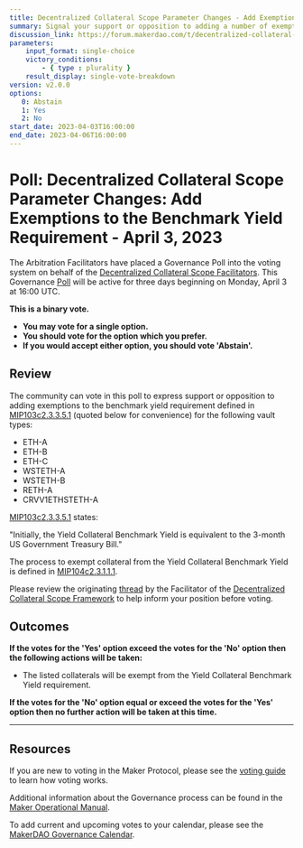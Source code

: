 ```yaml
---
title: Decentralized Collateral Scope Parameter Changes - Add Exemptions to the Benchmark Yield Requirement - April 3, 2023
summary: Signal your support or opposition to adding a number of exemptions to the benchmark yield requirement defined in MIP103.
discussion_link: https://forum.makerdao.com/t/decentralized-collateral-scope-parameter-changes-1-april-2023/20302
parameters:
    input_format: single-choice
    victory_conditions:
        - { type : plurality }
    result_display: single-vote-breakdown
version: v2.0.0
options:
   0: Abstain
   1: Yes
   2: No
start_date: 2023-04-03T16:00:00
end_date: 2023-04-06T16:00:00
---
```

# Poll: Decentralized Collateral Scope Parameter Changes: Add Exemptions to the Benchmark Yield Requirement - April 3, 2023

The Arbitration Facilitators have placed a Governance Poll into the voting system on behalf of the [Decentralized Collateral Scope Facilitators](https://mips.makerdao.com/mips/details/MIP104). This Governance [Poll](https://manual.makerdao.com/governance/governance-cycle/weekly-governance-cycle#weekly-governance-cycle-definitions-mip16c1) will be active for three days beginning on Monday, April 3 at 16:00 UTC.

**This is a binary vote.**
- **You may vote for a single option.**
- **You should vote for the option which you prefer.**
- **If you would accept either option, you should vote 'Abstain'.**

## Review

The community can vote in this poll to express support or opposition to adding exemptions to the benchmark yield requirement defined in [MIP103c2.3.3.5.1](https://mips.makerdao.com/mips/details/MIP103#3-3-alm-rules-for-yield-collateral) (quoted below for convenience) for the following vault types:

- ETH-A
- ETH-B
- ETH-C
- WSTETH-A
- WSTETH-B
- RETH-A
- CRVV1ETHSTETH-A

[MIP103c2.3.3.5.1](https://mips.makerdao.com/mips/details/MIP103#3-3-alm-rules-for-yield-collateral) states:

"Initially, the Yield Collateral Benchmark Yield is equivalent to the 3-month US Government Treasury Bill."

The process to exempt collateral from the Yield Collateral Benchmark Yield is defined in [MIP104c2.3.1.1.1](https://mips.makerdao.com/mips/details/MIP104#3-1-risk-parameters-of-core-vaults).

Please review the originating [thread](https://forum.makerdao.com/t/decentralized-collateral-scope-parameter-changes-1-april-2023/20302) by the Facilitator of the [Decentralized Collateral Scope Framework](https://mips.makerdao.com/mips/details/MIP104) to help inform your position before voting.

## Outcomes

**If the votes for the 'Yes' option exceed the votes for the 'No' option then the following actions will be taken:**
* The listed collaterals will be exempt from the Yield Collateral Benchmark Yield requirement.

**If the votes for the 'No' option equal or exceed the votes for the 'Yes' option then no further action will be taken at this time.**

---

## Resources

If you are new to voting in the Maker Protocol, please see the [voting guide](https://manual.makerdao.com/governance/voting-in-makerdao/on-chain-governance) to learn how voting works.

Additional information about the Governance process can be found in the [Maker Operational Manual](https://manual.makerdao.com).

To add current and upcoming votes to your calendar, please see the [MakerDAO Governance Calendar](https://manual.makerdao.com/makerdao/calendars/governance-calendar).
